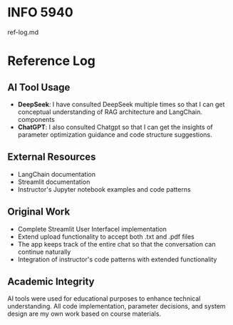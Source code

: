 # INFO 5940 
ref-log.md
# Reference Log

## AI Tool Usage
- **DeepSeek**: I have consulted DeepSeek multiple times so that I can get conceptual understanding of RAG architecture and LangChain. components
- **ChatGPT**: I also consulted Chatgpt so that I can get the insights of parameter optimization guidance and code structure suggestions.

## External Resources  
- LangChain documentation
- Streamlit documentation  
- Instructor's Jupyter notebook examples and code patterns

## Original Work
- Complete Streamlit User InterfaceI implementation
- Extend upload functionality to accept both .txt and .pdf files
- The app keeps track of the entire chat so that the conversation can continue naturally
- Integration of instructor's code patterns with extended functionality

## Academic Integrity
AI tools were used for educational purposes to enhance technical understanding. All code implementation, parameter decisions, and system design are my own work based on course materials.

